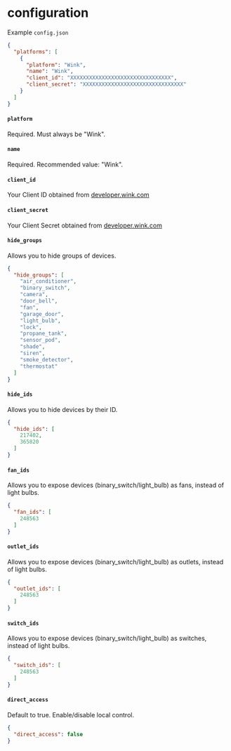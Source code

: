 # configuration

Example `config.json`

```json
{
  "platforms": [
    {
      "platform": "Wink",
      "name": "Wink",
      "client_id": "XXXXXXXXXXXXXXXXXXXXXXXXXXXXXXXX",
      "client_secret": "XXXXXXXXXXXXXXXXXXXXXXXXXXXXXXXX"
    }
  ]
}
```

#### `platform`

Required. Must always be "Wink".

#### `name`

Required. Recommended value: "Wink".

#### `client_id`

Your Client ID obtained from [developer.wink.com](https://developer.wink.com)

#### `client_secret`

Your Client Secret obtained from [developer.wink.com](https://developer.wink.com)

#### `hide_groups`

Allows you to hide groups of devices.

```json
{
  "hide_groups": [
    "air_conditioner",
    "binary_switch",
    "camera",
    "door_bell",
    "fan",
    "garage_door",
    "light_bulb",
    "lock",
    "propane_tank",
    "sensor_pod",
    "shade",
    "siren",
    "smoke_detector",
    "thermostat"
  ]
}
```

#### `hide_ids`

Allows you to hide devices by their ID.

```json
{
  "hide_ids": [
    217402,
    365820
  ]
}
```

#### `fan_ids`

Allows you to expose devices (binary_switch/light_bulb) as fans, instead of light bulbs.

```json
{
  "fan_ids": [
    248563
  ]
}
```

#### `outlet_ids`

Allows you to expose devices (binary_switch/light_bulb) as outlets, instead of light bulbs.

```json
{
  "outlet_ids": [
    248563
  ]
}
```

#### `switch_ids`

Allows you to expose devices (binary_switch/light_bulb) as switches, instead of light bulbs.

```json
{
  "switch_ids": [
    248563
  ]
}
```


#### `direct_access`

Default to true. Enable/disable local control.

```json
{
  "direct_access": false
}
```
